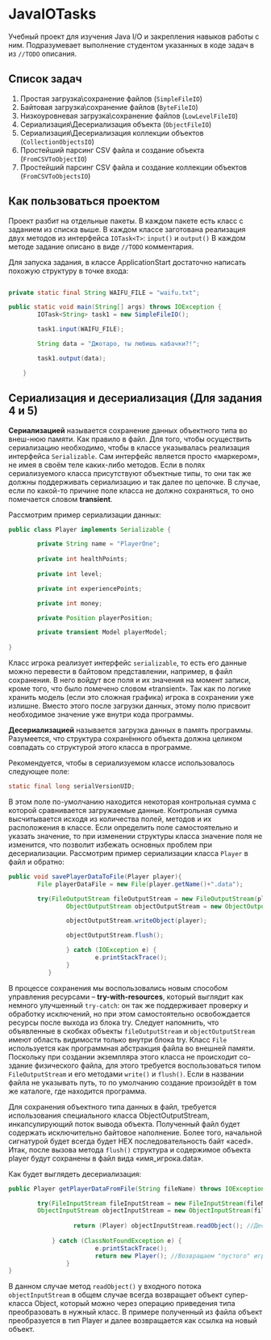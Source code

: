# JavaIOTasks

Учебный проект для изучения Java I/O и закрепления навыков работы с ним. 
Подразумевает выполнение студентом указанных в коде задач в из ```//TODO``` описания.

## Список задач
1. Простая загрузка\сохранение файлов (```SimpleFileIO```)
2. Байтовая загрузка\сохранение файлов (```ByteFileIO```)
3. Низкоуровневая загрузка\сохранение файлов (```LowLevelFileIO```)
4. Сериализация\Десериализация объекта (```ObjectFileIO```)
5. Сериализация\Десериализация коллекции объектов (```CollectionObjectsIO```)
6. Простейший парсинг CSV файла и создание объекта (```FromCSVToObjectIO```)
7. Простейший парсинг CSV файла и создание коллекции объектов (```FromCSVToObjectsIO```)


## Как пользоваться проектом

Проект разбит на отдельные пакеты. В каждом пакете есть класс с заданием из списка выше. В каждом классе заготована реализация двух методов из интерфейса
```IOTask<T>```: ```input()``` и ```output()```
В каждом методе задание описано в виде ```//TODO``` комментария.

Для запуска задания, в классе ApplicationStart достаточно написать похожую структуру в точке входа:
```java

private static final String WAIFU_FILE = "waifu.txt";

public static void main(String[] args) throws IOException {
        IOTask<String> task1 = new SimpleFileIO();

        task1.input(WAIFU_FILE);

        String data = "Джотаро, ты любишь кабачки?!";

        task1.output(data);

    }
```

## Сериализация и десериализация (Для задания 4 и 5)

**Сериализацией** называется сохранение данных объектного типа во внеш-нюю памяти. Как правило в файл. Для того, чтобы осуществить сериализацию необходимо, чтобы в классе указывалась реализация интерфейса ```Serializable```. Сам интерфейс является просто «маркером», не имея в своём теле каких-либо методов.
Если в полях сериализуемого класса присутствуют объектные типы, то они так же должны поддерживать сериализацию и так далее по цепочке. В случае, если по какой-то причине поле класса не должно сохраняться, то оно помечается словом **transient**.

Рассмотрим пример сериализации данных:

``` java
public class Player implements Serializable {

        private String name = "PlayerOne";
        
        private int healthPoints;
        
        private int level;

        private int experiencePoints;

        private int money;

        private Position playerPosition;

        private transient Model playerModel;
	    
}
```

Класс игрока реализует интерфейс ```serializable```, то есть его данные можно перевести в байтовом представлении, например, в файл сохранения. В него войдут все поля и их значения на момент записи, кроме того, что было помечено словом «transient». Так как по логике хранить модель (если это сложная графика) игрока в сохранении уже излишне. Вместо этого после загрузки данных, этому полю присвоит необходимое значение уже внутри кода программы. 

**Десериализацией** называется загрузка данных в память программы. Разумеется, что структура сохранённого объекта должна целиком совпадать со структурой этого класса в программе. 

Рекомендуется, чтобы в сериализуемом классе использовалось следующее поле:

```java
static final long serialVersionUID;
```

В этом поле по-умолчанию находится некоторая контрольная сумма с которой сравнивается загружаемые данные. Контрольная сумма высчитывается исходя из количества полей, методов и их расположения в классе. 
Если определить поле самостоятельно и указать значение, то при изменении структуры класса значение поля не изменится, что позволит избежать основных проблем при десериализации.
Рассмотрим пример сериализации класса ```Player``` в файл и обратно:

```java
public void savePlayerDataToFile(Player player){
        File playerDataFile = new File(player.getName()+".data");

        try(FileOutputStream fileOutputStream = new FileOutputStream(playerDataFile);
                ObjectOutputStream objectOutputStream = new ObjectOutputStream(fileOutputStream)) {

                objectOutputStream.writeObject(player);

                objectOutputStream.flush();

                } catch (IOException e) {
                        e.printStackTrace();
                }
           }
```
В процессе сохранения мы воспользовались новым способом управления ресурсами – **try-with-resources**, который выглядит как немного улучшенный ```try-catch```: он так же поддерживает проверку и обработку исключений, но при этом самостоятельно освобождается ресурсы после выхода из блока try. Следует напомнить, что объявленные в скобках объекты ```fileOutputStream``` и ```objectOutputStream``` имеют область видимости только внутри блока try.
Класс ```File``` используется как программная абстракция файла во внешней памяти. Поскольку при создании экземпляра этого класса не происходит со-здание физического файла, для этого требуется воспользоваться типом ```FileOutputStream``` и его методами ```write()``` и ```flush()```.
Если в названии файла не указывать путь, то по умолчанию создание произойдёт в том же каталоге, где находится программа. 

Для сохранения объектного типа данных в файл, требуется использования специального класса ObjectOutputStream, инкапсулирующий поток вывода объекта. Полученный файл будет содержать исключительно байтовое наполнение. Более того, начальной сигнатурой  будет всегда будет HEX последовательность байт «aced».
Итак, после вызова метода ```flush()``` структура и содержимое объекта player будут сохранены в файл вида «имя_игрока.data».

Как будет выглядеть десериализация:

```java
public Player getPlayerDataFromFile(String fileName) throws IOException {

        try(FileInputStream fileInputStream = new FileInputStream(fileName);    
		ObjectInputStream objectInputStream = new ObjectInputStream(fileInputStream)){
		
                  return (Player) objectInputStream.readObject(); //Десериализуем объект - преобразовываем тип Object в класс Player
		  
        	} catch (ClassNotFoundException e) {
                        e.printStackTrace();
                        return new Player(); //Возвращаем "пустого" игрока, если не удалось десериализовать.
                }
}
```
В данном случае метод ```readObject()``` у входного потока ```objectInputStream``` в общем случае всегда возвращает объект супер-класса Object, который можно через операцию приведения типа преобразовать в нужный класс. В примере полученный из файла объект преобразуется в тип Player и далее возвращается как ссылка на новый объект.


